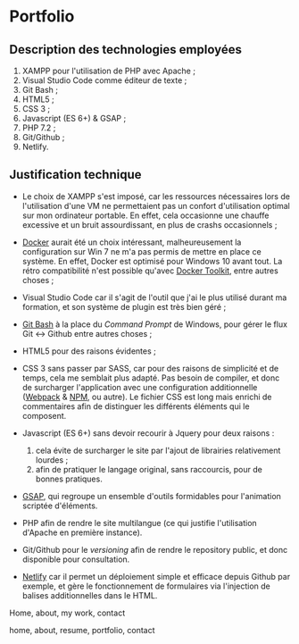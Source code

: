# Portfolio

## Description des technologies employées

1. XAMPP pour l'utilisation de PHP avec Apache ;
2. Visual Studio Code comme éditeur de texte ;
3. Git Bash ;
4. HTML5 ;
5. CSS 3 ;
6. Javascript (ES 6+) & GSAP ;
7. PHP 7.2 ;
8. Git/Github ;
9. Netlify.

## Justification technique

- Le choix de XAMPP s'est imposé, car les ressources nécessaires lors de l'utilisation d'une VM ne permettaient pas un confort d'utilisation optimal sur mon ordinateur portable. En effet, cela occasionne une chauffe excessive et un bruit assourdissant, en plus de crashs occasionnels ;

- [Docker](https://www.docker.com/) aurait été un choix intéressant, malheureusement la configuration sur Win 7 ne m'a pas permis de mettre en place ce système. En effet, Docker est optimisé pour Windows 10 avant tout. La rétro compatibilité n'est possible qu'avec [Docker Toolkit](https://docs.docker.com/toolbox/toolbox_install_windows/), entre autres choses ;

- Visual Studio Code car il s'agit de l'outil que j'ai le plus utilisé durant ma formation, et son système de plugin est très bien géré ;

- [Git Bash](https://gitforwindows.org/) à la place du _Command Prompt_ de Windows, pour gérer le flux Git <-> Github entre autres choses ;

- HTML5 pour des raisons évidentes ;

- CSS 3 sans passer par SASS, car pour des raisons de simplicité et de temps, cela me semblait plus adapté. Pas besoin de compiler, et donc de surcharger l'application avec une configuration additionnelle ([Webpack](https://webpack.js.org/) & [NPM](https://www.npmjs.com/), ou autre).
  Le fichier CSS est long mais enrichi de commentaires afin de distinguer les différents éléments qui le composent.

- Javascript (ES 6+) sans devoir recourir à Jquery pour deux raisons :

  1. cela évite de surcharger le site par l'ajout de librairies relativement lourdes ;
  2. afin de pratiquer le langage original, sans raccourcis, pour de bonnes pratiques.

- [GSAP](https://greensock.com/gsap/), qui regroupe un ensemble d'outils formidables pour l'animation scriptée d'éléments.

- PHP afin de rendre le site multilangue (ce qui justifie l'utilisation d'Apache en première instance).

- Git/Github pour le _versioning_ afin de rendre le repository public, et donc disponible pour consultation.

- [Netlify](https://www.netlify.com/) car il permet un déploiement simple et efficace depuis Github par exemple, et gère le fonctionnement de formulaires via l'injection de balises additionnelles dans le HTML.

Home, about, my work, contact

home, about, resume, portfolio, contact
